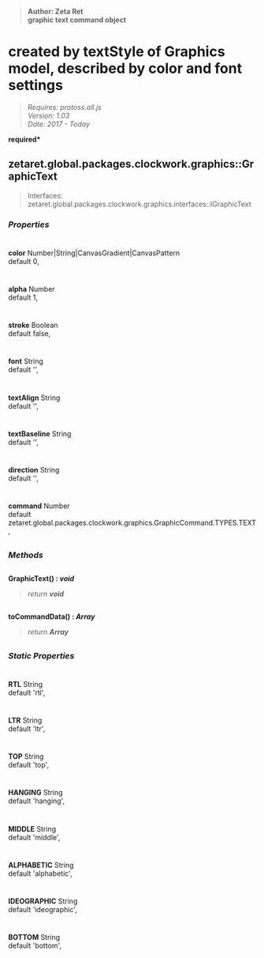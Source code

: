 > __Author: Zeta Ret__  
> __graphic text command object__  
# created by textStyle of Graphics model, described by color and font settings  
> *Requires: protoss.all.js*  
> *Version: 1.03*  
> *Date: 2017 - Today*  

__required*__

## zetaret.global.packages.clockwork.graphics::GraphicText  
> Interfaces: zetaret.global.packages.clockwork.graphics.interfaces::IGraphicText  

### *Properties*  

#  
__color__ Number|String|CanvasGradient|CanvasPattern  
default 0,   

#  
__alpha__ Number  
default 1,   

#  
__stroke__ Boolean  
default false,   

#  
__font__ String  
default '',   

#  
__textAlign__ String  
default '',   

#  
__textBaseline__ String  
default '',   

#  
__direction__ String  
default '',   

#  
__command__ Number  
default zetaret.global.packages.clockwork.graphics.GraphicCommand.TYPES.TEXT,   


##  
### *Methods*  

##  
__GraphicText() : *void*__  
  
> *return __void__*  

##  
__toCommandData() : *Array*__  
  
> *return __Array__*  

##  
### *Static Properties*  

#  
__RTL__ String  
default 'rtl',   

#  
__LTR__ String  
default 'ltr',   

#  
__TOP__ String  
default 'top',   

#  
__HANGING__ String  
default 'hanging',   

#  
__MIDDLE__ String  
default 'middle',   

#  
__ALPHABETIC__ String  
default 'alphabetic',   

#  
__IDEOGRAPHIC__ String  
default 'ideographic',   

#  
__BOTTOM__ String  
default 'bottom',   

